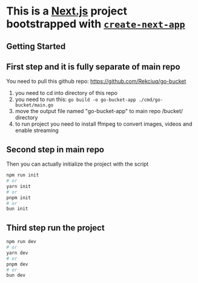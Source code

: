 # This is a [Next.js](https://nextjs.org) project bootstrapped with [`create-next-app`](https://nextjs.org/docs/app/api-reference/cli/create-next-app)

## Getting Started

## First step and it is fully separate of main repo

You need to pull this github repo:
<https://github.com/Rekciuq/go-bucket>

1. you need to cd into directory of this repo
2. you need to run this: `go build -o go-bucket-app ./cmd/go-bucket/main.go`
3. move the output file named "go-bucket-app" to main repo /bucket/ directory
4. to run project you need to install ffmpeg to convert images, videos and enable streaming

## Second step in main repo

Then you can actually initialize the project with the script

```bash
npm run init
# or
yarn init
# or
pnpm init
# or
bun init
```

## Third step run the project

```bash
npm run dev
# or
yarn dev
# or
pnpm dev
# or
bun dev
```
